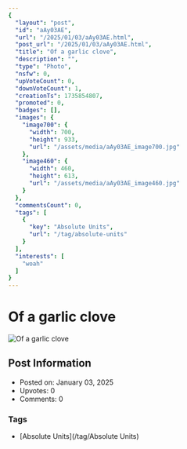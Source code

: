 ```yaml
---
{
  "layout": "post",
  "id": "aAy03AE",
  "url": "/2025/01/03/aAy03AE.html",
  "post_url": "/2025/01/03/aAy03AE.html",
  "title": "Of a garlic clove",
  "description": "",
  "type": "Photo",
  "nsfw": 0,
  "upVoteCount": 0,
  "downVoteCount": 1,
  "creationTs": 1735854807,
  "promoted": 0,
  "badges": [],
  "images": {
    "image700": {
      "width": 700,
      "height": 933,
      "url": "/assets/media/aAy03AE_image700.jpg"
    },
    "image460": {
      "width": 460,
      "height": 613,
      "url": "/assets/media/aAy03AE_image460.jpg"
    }
  },
  "commentsCount": 0,
  "tags": [
    {
      "key": "Absolute Units",
      "url": "/tag/absolute-units"
    }
  ],
  "interests": [
    "woah"
  ]
}
---
```


# Of a garlic clove

![Of a garlic clove](/assets/media/aAy03AE_image700.jpg)

## Post Information

- Posted on: January 03, 2025
- Upvotes: 0
- Comments: 0

### Tags

- [Absolute Units](/tag/Absolute Units)
